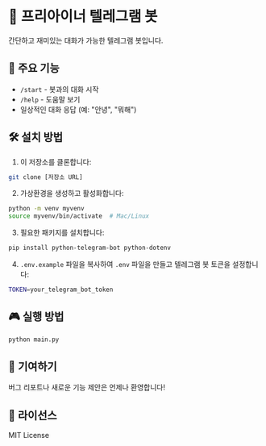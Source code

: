 # 🍌 프리아이너 텔레그램 봇

간단하고 재미있는 대화가 가능한 텔레그램 봇입니다. 

## 🚀 주요 기능

- `/start` - 봇과의 대화 시작
- `/help` - 도움말 보기
- 일상적인 대화 응답 (예: "안녕", "뭐해")

## 🛠 설치 방법

1. 이 저장소를 클론합니다:
```bash
git clone [저장소 URL]
```
        
2. 가상환경을 생성하고 활성화합니다:
```bash
python -m venv myvenv
source myvenv/bin/activate  # Mac/Linux
```

3. 필요한 패키지를 설치합니다:
```bash
pip install python-telegram-bot python-dotenv
```

4. `.env.example` 파일을 복사하여 `.env` 파일을 만들고 텔레그램 봇 토큰을 설정합니다:
```bash
TOKEN=your_telegram_bot_token
```

## 🎮 실행 방법

```bash
python main.py
```

## 🤝 기여하기

버그 리포트나 새로운 기능 제안은 언제나 환영합니다!

## 📝 라이선스

MIT License
